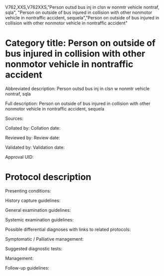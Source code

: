 V762,XXS,V762XXS,"Person outsd bus inj in clsn w nonmtr vehicle nontraf, sqla", "Person on outside of bus injured in collision with other nonmotor vehicle in nontraffic accident, sequela","Person on outside of bus injured in collision with other nonmotor vehicle in nontraffic accident"
# Category title: Person on outside of bus injured in collision with other nonmotor vehicle in nontraffic accident

Abbreviated description: Person outsd bus inj in clsn w nonmtr vehicle nontraf, sqla

Full description: Person on outside of bus injured in collision with other nonmotor vehicle in nontraffic accident, sequela

Sources:

Collated by:
Collation date:

Reviewed by:
Review date:

Validated by:
Validation date:

Approval UID:

# Protocol description

Presenting conditions:

History capture guidelines:

General examination guidelines:

Systemic examination guidelines:

Possible differential diagnoses with links to related protocols:

Symptomatic / Palliative management:

Suggested diagnostic tests:

Management:

Follow-up guidelines:
